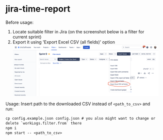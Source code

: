 # jira-time-report

Before usage:
1. Locate suitable filter in Jira (on the screenshot below is a filter for current sprint)
2. Export it using 'Export Excel CSV (all fields)' option
![Export a CSV file using filters](export.png)

Usage:
Insert path to the downloaded CSV instead of `<path_to_csv>` and run:
```
cp config.example.json config.json # you also might want to change or delete `workLogs.filter.from` there
npm i
npm start -- <path_to_csv>
```
